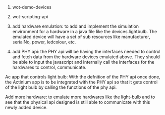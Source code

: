 1. wot-demo-devices

2. wot-scripting-api
  1. add hardware emulation: to add and implement the simulation environment for a hardware in a java file like the devices.lightbulb. The emulated device will have a set of sub resources like manufacturer, serialNo, power, ledcolour, etc.
  2. add PHY api: the PHY api will be having the interfaces needed to control and fetch data from the hardware devices emulated above. They should be able to input the javascript and internally call the interfaces for the hardwares to control, communicate.

Ac app that controls light bulb: With the defnition of the PHY api once done, the Actinium app is to be integrated with the PHY api so that it gets control of the light bulb by calling the functions of the phy api.

Add more hardware: to emulate more hardwares like the light-bulb and to see that the physical api designed is still able to communicate with this newly added device.
